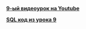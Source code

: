 [**9-ый видеоурок на Youtube**](https://youtu.be/_H4JA8dbgg8)


[**SQL код из урока 9**](https://disk.yandex.ru/d/qyNMnxoRRD8nuw)



